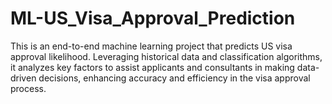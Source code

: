 # ML-US_Visa_Approval_Prediction
This is an end-to-end machine learning project that predicts US visa approval likelihood. Leveraging historical data and classification algorithms, it analyzes key factors to assist applicants and consultants in making data-driven decisions, enhancing accuracy and efficiency in the visa approval process.
